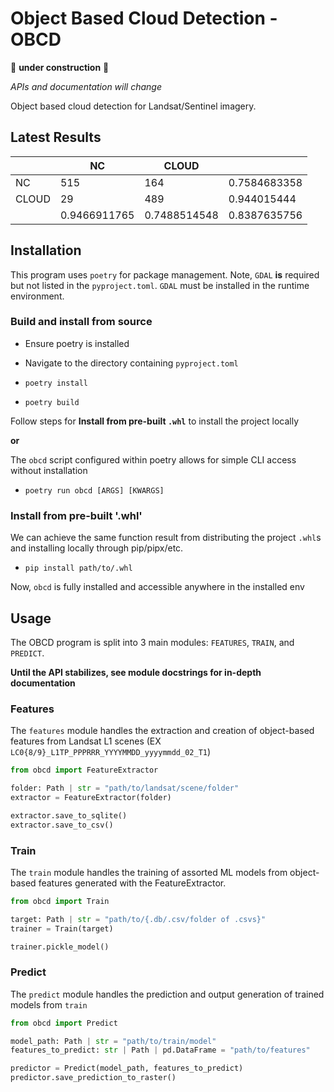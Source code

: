 # Object Based Cloud Detection - OBCD

🚧 **under construction** 🚧 

*APIs and documentation will change*


Object based cloud detection for Landsat/Sentinel imagery. 


## Latest Results

|       | NC           | CLOUD       |              |
|-------|--------------|-------------|--------------|
| NC    |          515 |         164 | 0.7584683358 |
| CLOUD |           29 |         489 | 0.944015444 |
|       | 0.9466911765 | 0.7488514548 | 0.8387635756 |
 
## Installation

This program uses `poetry` for package management. Note, `GDAL` **is** required but not listed in the `pyproject.toml`. `GDAL` must be installed in the runtime environment.

### Build and install from source

- Ensure poetry is installed

- Navigate to the directory containing `pyproject.toml`

- `poetry install`

- `poetry build`

Follow steps for **Install from pre-built `.whl`** to install the project locally

**or**

The `obcd` script configured within poetry allows for simple CLI access without installation

- `poetry run obcd [ARGS] [KWARGS]`

### Install from pre-built '.whl'

We can achieve the same function result from distributing the project `.whl`s and installing locally through pip/pipx/etc.

- `pip install path/to/.whl`

Now, `obcd` is fully installed and accessible anywhere in the installed env

## Usage

The OBCD program is split into 3 main modules: `FEATURES`, `TRAIN`, and `PREDICT`. 

**Until the API stabilizes, see module docstrings for in-depth documentation**

### Features

The `features` module handles the extraction and creation of object-based features from Landsat L1 scenes (EX `LC0{8/9}_L1TP_PPPRRR_YYYYMMDD_yyyymmdd_02_T1`)


```python
from obcd import FeatureExtractor

folder: Path | str = "path/to/landsat/scene/folder"
extractor = FeatureExtractor(folder)

extractor.save_to_sqlite()
extractor.save_to_csv()

```

### Train

The `train` module handles the training of assorted ML models from object-based features generated with the FeatureExtractor. 

```python
from obcd import Train

target: Path | str = "path/to/{.db/.csv/folder of .csvs}"
trainer = Train(target)

trainer.pickle_model()
```

### Predict

The `predict` module handles the prediction and output generation of trained models from `train`


```python
from obcd import Predict

model_path: Path | str = "path/to/train/model"
features_to_predict: str | Path | pd.DataFrame = "path/to/features"

predictor = Predict(model_path, features_to_predict)
predictor.save_prediction_to_raster()
```
